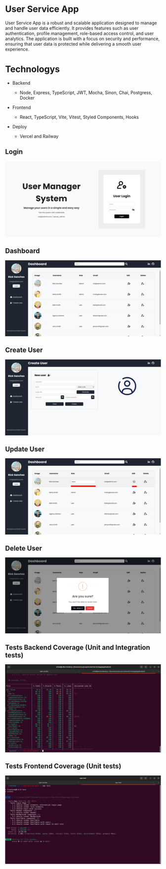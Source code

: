 # User Service App

User Service App is a robust and scalable application designed to manage and handle user data efficiently. It provides features such as user authentication, profile management, role-based access control, and user analytics. The application is built with a focus on security and performance, ensuring that user data is protected while delivering a smooth user experience.

# Technologys

- Backend
  - Node, Express, TypeScript, JWT, Mocha, Sinon, Chai, Postgress, Docker

- Frontend
  - React, TypeScript, Vite, Vitest, Styled Components, Hooks

- Deploy
  - Vercel and Railway


## Login 
![Dashboard](app/frontend/src/assets/images/screenshots/login.png)

## Dashboard
![Dashboard](app/frontend/src/assets/images/screenshots/dashboard.png)

## Create User
![Dashboard](app/frontend/src/assets/images/screenshots/registerUser.png)

## Update User
![Dashboard](app/frontend/src/assets/images/screenshots/updateUser.png)

## Delete User
![Dashboard](app/frontend/src/assets/images/screenshots/deleteUser.png)

## Tests Backend Coverage (Unit and Integration tests)
![Dashboard](app/frontend/src/assets/images/screenshots/testsBackend.png)

## Tests Frontend Coverage (Unit tests)
![Dashboard](app/frontend/src/assets/images/screenshots/testsFrontend.png)